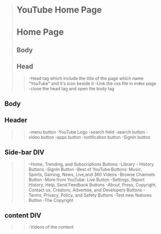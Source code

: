 ># YouTube Home Page 
># Home Page
>## Body ##
>## Head ##
>> -Head tag which include the title of the page which name "YouTube" and it's icon beside it
>> -Link the css file in index page 
>> -close the head tag and open the body tag
## Body ##
## Header ##
>> -menu button
>> -YouTube Logo
>> -search field
>> -search button
>> -video button
>> -apps button
>> -notification button
>> -SignIn button 

## Side-bar DIV ##
>> -Home, Trending, and Subscriptions Buttons
>> -Library - History Buttons
>> -SignIn Button 
>> -Best of YouTube Buttons: Music, Sports, Gaming, News, Live,and 360 Videos
>> -Browse Channels Button
>> -More from YouTube: Live Button
>> -Settings, Report History, Help, Send Feedback Buttons
>> -About, Press, Copyright, Contact us, Creators, Advertise, and Developers Buttons
>> -Terms, Privacy, Policy, and Safety Buttons
>> -Test new features Button
>> -The Copyright

##  content DIV ##
>> -Videos of the content 
